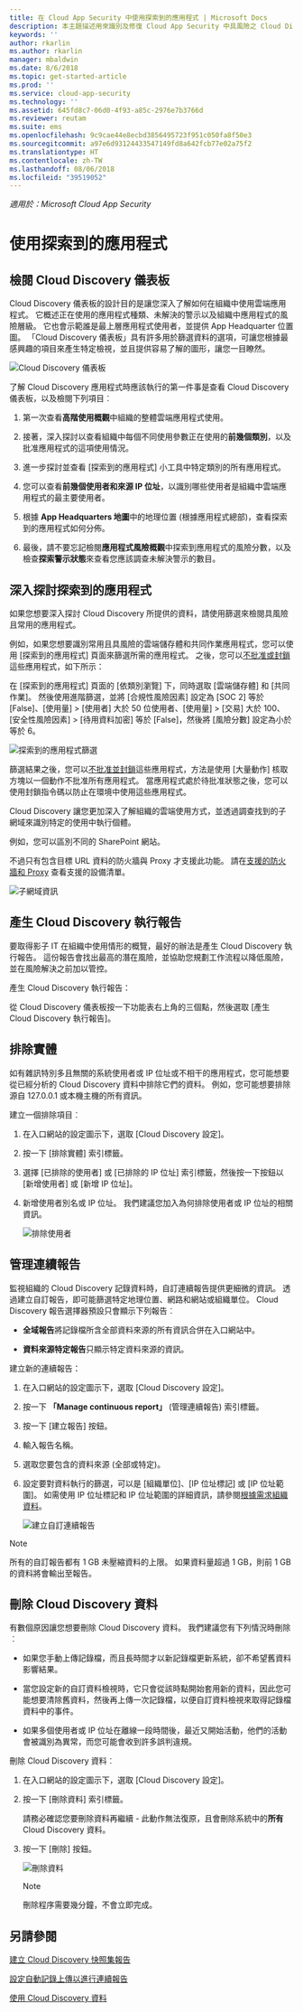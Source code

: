 ```yaml
---
title: 在 Cloud App Security 中使用探索到的應用程式 | Microsoft Docs
description: 本主題描述用來識別及修復 Cloud App Security 中具風險之 Cloud Discovery 應用程式的程序。
keywords: ''
author: rkarlin
ms.author: rkarlin
manager: mbaldwin
ms.date: 8/6/2018
ms.topic: get-started-article
ms.prod: ''
ms.service: cloud-app-security
ms.technology: ''
ms.assetid: 645fd8c7-06d0-4f93-a85c-2976e7b3766d
ms.reviewer: reutam
ms.suite: ems
ms.openlocfilehash: 9c9cae44e8ecbd3856495723f951c050fa8f50e3
ms.sourcegitcommit: a97e6d93124433547149fd8a642fcb77e02a75f2
ms.translationtype: HT
ms.contentlocale: zh-TW
ms.lasthandoff: 08/06/2018
ms.locfileid: "39519052"
---
```

*適用於：Microsoft Cloud App Security*


# <a name="working-with-discovered-apps"></a>使用探索到的應用程式

## <a name="review-the-cloud-discovery-dashboard"></a>檢閱 Cloud Discovery 儀表板

Cloud Discovery 儀表板的設計目的是讓您深入了解如何在組織中使用雲端應用程式。 它概述正在使用的應用程式種類、未解決的警示以及組織中應用程式的風險層級。 它也會示範誰是最上層應用程式使用者，並提供 App Headquarter 位置圖。 「Cloud Discovery 儀表板」具有許多用於篩選資料的選項，可讓您根據最感興趣的項目來產生特定檢視，並且提供容易了解的圖形，讓您一目瞭然。

![Cloud Discovery 儀表板](./media/cloud-discovery-dashboard.png)

了解 Cloud Discovery 應用程式時應該執行的第一件事是查看 Cloud Discovery 儀表板，以及檢閱下列項目︰
 
1. 第一次查看**高階使用概觀**中組織的整體雲端應用程式使用。

2. 接著，深入探討以查看組織中每個不同使用參數正在使用的**前幾個類別**，以及批准應用程式的這項使用情況。

3. 進一步探討並查看 [探索到的應用程式] 小工具中特定類別的所有應用程式。

4. 您可以查看**前幾個使用者和來源 IP 位址**，以識別哪些使用者是組織中雲端應用程式的最主要使用者。
5. 根據 **App Headquarters 地圖**中的地理位置 (根據應用程式總部)，查看探索到的應用程式如何分佈。

6. 最後，請不要忘記檢閱**應用程式風險概觀**中探索到應用程式的風險分數，以及檢查**探索警示狀態**來查看您應該調查未解決警示的數目。

## <a name="deep-dive-into-discovered-apps"></a>深入探討探索到的應用程式
如果您想要深入探討 Cloud Discovery 所提供的資料，請使用篩選來檢閱具風險且常用的應用程式。


例如，如果您想要識別常用且具風險的雲端儲存體和共同作業應用程式，您可以使用 [探索到的應用程式] 頁面來篩選所需的應用程式。 之後，您可以[不批准或封鎖](governance-discovery.md)這些應用程式，如下所示：

在 [探索到的應用程式] 頁面的 [依類別瀏覽] 下，同時選取 [雲端儲存體] 和 [共同作業]。 然後使用進階篩選，並將 [合規性風險因素] 設定為 [SOC 2] 等於 [False]、[使用量] > [使用者] 大於 50 位使用者、[使用量]  >  [交易] 大於 100、[安全性風險因素]  >  [待用資料加密] 等於 [False]，然後將 [風險分數] 設定為小於等於 6。

![探索到的應用程式篩選](./media/discovered-app-filters.png)

篩選結果之後，您可以[不批准並封鎖](governance-discovery.md)這些應用程式，方法是使用 [大量動作] 核取方塊以一個動作不批准所有應用程式。 當應用程式處於待批准狀態之後，您可以使用封鎖指令碼以防止在環境中使用這些應用程式。

Cloud Discovery 讓您更加深入了解組織的雲端使用方式，並透過調查找到的子網域來識別特定的使用中執行個體。
     
例如，您可以區別不同的 SharePoint 網站。

不過只有包含目標 URL 資料的防火牆與 Proxy 才支援此功能。 請在[支援的防火牆和 Proxy](set-up-cloud-discovery.md#supported-firewalls-and-proxies) 查看支援的設備清單。

 ![子網域資訊](./media/discovery-domains.png) 

## <a name="generate-cloud-discovery-executive-report"></a>產生 Cloud Discovery 執行報告

要取得影子 IT 在組織中使用情形的概覽，最好的辦法是產生 Cloud Discovery 執行報告。 這份報告會找出最高的潛在風險，並協助您規劃工作流程以降低風險，並在風險解決之前加以管控。

產生 Cloud Discovery 執行報告： 

從 Cloud Discovery 儀表板按一下功能表右上角的三個點，然後選取 [產生 Cloud Discovery 執行報告]。

## <a name="exclude-entities"></a>排除實體  
如有雜訊特別多且無關的系統使用者或 IP 位址或不相干的應用程式，您可能想要從已經分析的 Cloud Discovery 資料中排除它們的資料。 例如，您可能想要排除源自 127.0.0.1 或本機主機的所有資訊。  
  
建立一個排除項目︰  
  
1.  在入口網站的設定圖示下，選取 [Cloud Discovery 設定]。  
  
2.  按一下 [排除實體] 索引標籤。  
  
3.  選擇 [已排除的使用者] 或 [已排除的 IP 位址] 索引標籤，然後按一下按鈕以 [新增使用者] 或 [新增 IP 位址]。  
  
4.  新增使用者別名或 IP 位址。 我們建議您加入為何排除使用者或 IP 位址的相關資訊。  
  
     ![排除使用者](./media/exclude-user.png "排除使用者")  
  
## <a name="manage-continuous-reports"></a>管理連續報告  
監視組織的 Cloud Discovery 記錄資料時，自訂連續報告提供更細微的資訊。 透過建立自訂報告，即可能篩選特定地理位置、網路和網站或組織單位。 Cloud Discovery 報告選擇器預設只會顯示下列報告︰  
  
-  **全域報告**將記錄檔所含全部資料來源的所有資訊合併在入口網站中。  
  
- **資料來源特定報告**只顯示特定資料來源的資訊。  
  
建立新的連續報告：  
  
1.  在入口網站的設定圖示下，選取 [Cloud Discovery 設定]。  
  
2.  按一下 **「Manage continuous report」** (管理連續報告) 索引標籤。  
  
3.  按一下 [建立報告] 按鈕。  
  
4.  輸入報告名稱。  
  
5.  選取您要包含的資料來源 (全部或特定)。  
  
6.  設定要對資料執行的篩選，可以是 [組織單位]、[IP 位址標記] 或 [IP 位址範圍]。 如需使用 IP 位址標記和 IP 位址範圍的詳細資訊，請參閱[根據需求組織資料](ip-tags.md)。  
  
    ![建立自訂連續報告](./media/create-custom-continuous-report.png) 

> [!NOTE]
> 所有的自訂報告都有 1 GB 未壓縮資料的上限。 如果資料量超過 1 GB，則前 1 GB 的資料將會輸出至報告。


## <a name="deleting-cloud-discovery-data"></a>刪除 Cloud Discovery 資料  
有數個原因讓您想要刪除 Cloud Discovery 資料。 我們建議您有下列情況時刪除︰  
  
-   如果您手動上傳記錄檔，而且長時間才以新記錄檔更新系統，卻不希望舊資料影響結果。  
  
-   當您設定新的自訂資料檢視時，它只會從該時點開始套用新的資料，因此您可能想要清除舊資料，然後再上傳一次記錄檔，以便自訂資料檢視來取得記錄檔資料中的事件。  
  
-   如果多個使用者或 IP 位址在離線一段時間後，最近又開始活動，他們的活動會被識別為異常，而您可能會收到許多誤判違規。  
  
刪除 Cloud Discovery 資料︰  
  
1. 在入口網站的設定圖示下，選取 [Cloud Discovery 設定]。  
  
2. 按一下 [刪除資料] 索引標籤。  
  
    請務必確認您要刪除資料再繼續 - 此動作無法復原，且會刪除系統中的**所有** Cloud Discovery 資料。  
  
3. 按一下 [刪除] 按鈕。  
  
    ![刪除資料](./media/delete-data.png "刪除資料")  
  
   > [!NOTE]  
   >  刪除程序需要幾分鐘，不會立即完成。  




## <a name="see-also"></a>另請參閱
 
[建立 Cloud Discovery 快照集報告](create-snapshot-cloud-discovery-reports.md)

[設定自動記錄上傳以進行連續報告](configure-automatic-log-upload-for-continuous-reports.md)

[使用 Cloud Discovery 資料](working-with-cloud-discovery-data.md)

